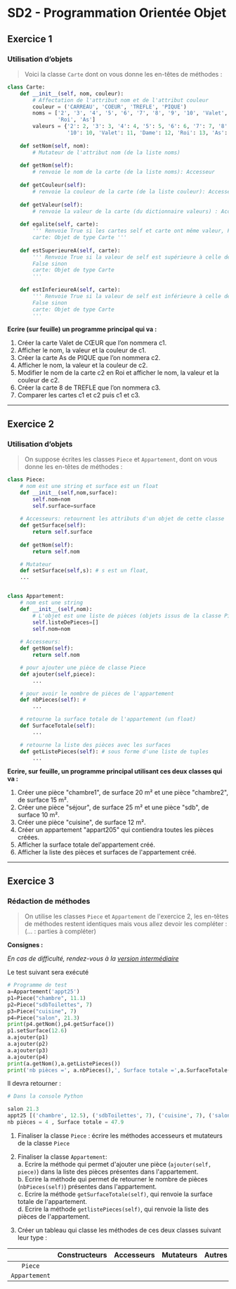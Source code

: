 # SD2 - Programmation Orientée Objet

## Exercice 1

### Utilisation d’objets
> Voici la classe `Carte` dont on vous donne les en-têtes de méthodes :

```Python
class Carte:
    def __init__(self, nom, couleur):
        # Affectation de l'attribut nom et de l'attribut couleur
        couleur = ('CARREAU', 'COEUR', 'TREFLE', 'PIQUE')
        noms = ['2', '3', '4', '5', '6', '7', '8', '9', '10', 'Valet', 'Dame', 
                'Roi', 'As']
        valeurs = {'2': 2, '3': 3, '4': 4, '5': 5, '6': 6, '7': 7, '8': 8, '9': 9,
                   '10': 10, 'Valet': 11, 'Dame': 12, 'Roi': 13, 'As': 14}
        
    def setNom(self, nom):
        # Mutateur de l'attribut nom (de la liste noms)
        
    def getNom(self):
        # renvoie le nom de la carte (de la liste noms): Accesseur
        
    def getCouleur(self):
        # renvoie la couleur de la carte (de la liste couleur): Accesseur
        
    def getValeur(self):
        # renvoie la valeur de la carte (du dictionnaire valeurs) : Accesseur
        
    def egalite(self, carte):
        ''' Renvoie True si les cartes self et carte ont même valeur, False sinon
        carte: Objet de type Carte '''
        
    def estSuperieureA(self, carte):
        ''' Renvoie True si la valeur de self est supérieure à celle de carte,
        False sinon
        carte: Objet de type Carte
        '''
        
    def estInferieureA(self, carte):
        ''' Renvoie True si la valeur de self est inférieure à celle de carte,
        False sinon
        carte: Objet de type Carte
        '''
```

**Ecrire (sur feuille) un programme principal qui va :**  

1. Créer la carte Valet de CŒUR que l’on nommera c1.  
2. Afficher le nom, la valeur et la couleur de c1.  
3. Créer la carte As de PIQUE que l’on nommera c2.  
4. Afficher le nom, la valeur et la couleur de c2.  
5. Modifier le nom de la carte c2 en Roi et afficher le nom, la valeur et la couleur de c2.  
6. Créer la carte 8 de TREFLE que l’on nommera c3.  
7. Comparer les cartes c1 et c2 puis c1 et c3.

___
## Exercice 2

### Utilisation d’objets
> On suppose écrites les classes `Piece` et `Appartement`, dont on vous donne les en-têtes de méthodes :

```Python
class Piece:
    # nom est une string et surface est un float
    def __init__(self,nom,surface):
        self.nom=nom
        self.surface=surface
        
    # Accesseurs: retournent les attributs d'un objet de cette classe    
    def getSurface(self):
        return self.surface
    
    def getNom(self):
        return self.nom

    # Mutateur
    def setSurface(self,s): # s est un float,
    ...


class Appartement:
    # nom est une string
    def __init__(self,nom):
        # L'objet est une liste de pièces (objets issus de la classe Piece)
        self.listeDePieces=[]
        self.nom=nom
        
    # Accesseurs:
    def getNom(self):        
        return self.nom

    # pour ajouter une pièce de classe Piece  
    def ajouter(self,piece):
        ...

    # pour avoir le nombre de pièces de l'appartement   
    def nbPieces(self): #
        ...

    # retourne la surface totale de l'appartement (un float)    
    def SurfaceTotale(self):
        ...

    # retourne la liste des pièces avec les surfaces    
    def getListePieces(self): # sous forme d'une liste de tuples
        ...

```

**Ecrire, sur feuille, un programme principal utilisant ces deux classes qui va :**

1. Créer une pièce "chambre1", de surface 20 m² et une pièce "chambre2", de surface 15 m².
2. Créer une pièce "séjour", de surface 25 m² et une pièce "sdb", de surface 10 m².
3. Créer une pièce "cuisine", de surface 12 m².
4. Créer un appartement "appart205" qui contiendra toutes les pièces créées.
5. Afficher la surface totale del'appartement créé.
6. Afficher la liste des pièces et surfaces de l'appartement créé.








___
## Exercice 3

### Rédaction de méthodes
> On utilise les classes `Piece` et `Appartement` de l'exercice 2, les en-têtes de méthodes restent identiques mais vous allez devoir les compléter : (... : parties à compléter)

**Consignes :**  

*En cas de difficulté, rendez-vous à la [version intermédiaire](./SD2-ex3-intermédiaire.md)*  

Le test suivant sera exécuté
```Python
# Programme de test
a=Appartement('appt25')
p1=Piece("chambre", 11.1)
p2=Piece("sdbToilettes", 7)
p3=Piece("cuisine", 7)
p4=Piece("salon", 21.3)
print(p4.getNom(),p4.getSurface())
p1.setSurface(12.6)
a.ajouter(p1)
a.ajouter(p2)
a.ajouter(p3)
a.ajouter(p4)
print(a.getNom(),a.getListePieces())
print('nb pièces =', a.nbPieces(),', Surface totale =',a.SurfaceTotale())
```
Il devra retourner :
```Python
# Dans la console Python

salon 21.3
appt25 [('chambre', 12.5), ('sdbToilettes', 7), ('cuisine', 7), ('salon', 21.3)]
nb pièces = 4 , Surface totale = 47.9
```

1. Finaliser la classe `Piece` : écrire les méthodes accesseurs et mutateurs de la classe `Piece`  

2. Finaliser la classe `Appartement`:  
     a. Ecrire la méthode qui permet d'ajouter une pièce (`ajouter(self, piece)`) dans la liste des pièces présentes dans l'appartement.  
     b. Ecrire la méthode qui permet de retourner le nombre de pièces (`nbPieces(self)`) présentes dans l'appartement.  
     c. Ecrire la méthode `getSurfaceTotale(self)`, qui renvoie la surface totale de l'appartement.  
     d. Ecrire la méthode `getlistePieces(self)`, qui renvoie la liste des pièces de l'appartement.  
3. Créer un tableau qui classe les méthodes de ces deux classes suivant leur type :  

|               | Constructeurs | Accesseurs | Mutateurs | Autres |
|:-------------:|:-------------:|------------|-----------|:------:|
|    `Piece`    |               |            |           |        |
| `Appartement` |               |            |           |        |